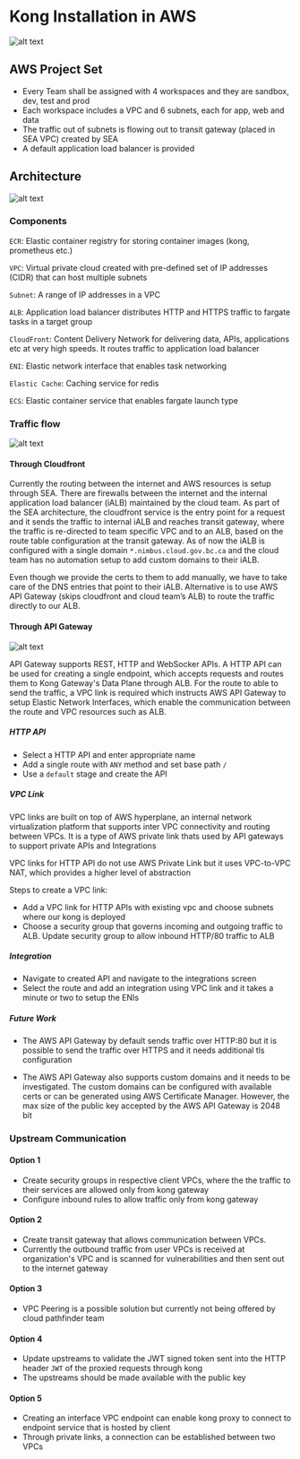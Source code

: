 # Kong Installation in AWS

![alt text](assets/kong-dp-aws-arch-serverless.png "AWS Serverless Architecture Pattern for Hosting Kong Data Plane")

## AWS Project Set

- Every Team shall be assigned with 4 workspaces and they are sandbox, dev, test and prod
- Each workspace includes a VPC and 6 subnets, each for app, web and data
- The traffic out of subnets is flowing out to transit gateway (placed in SEA VPC) created by SEA
- A default application load balancer is provided

## Architecture

![alt text](assets/transit-gateway.png "Transit gateway routing the incoming traffic from VPC to the internet gateway")

### Components

`ECR`: Elastic container registry for storing container images (kong, prometheus etc.)

`VPC`: Virtual private cloud created with pre-defined set of IP addresses (CIDR) that can host multiple subnets

`Subnet`: A range of IP addresses in a VPC

`ALB`: Application load balancer distributes HTTP and HTTPS traffic to fargate tasks in a target group

`CloudFront`: Content Delivery Network for delivering data, APIs, applications etc at very high speeds. It routes traffic to application load balancer

`ENI`: Elastic network interface that enables task networking

`Elastic Cache`: Caching service for redis

`ECS`: Elastic container service that enables fargate launch type

### Traffic flow

![alt text](assets/aws-sea-architecture-overview.png "AWS SEA Architecture Overview")

#### Through Cloudfront

Currently the routing between the internet and AWS resources is setup through SEA. There are firewalls between the internet and the internal application load balancer (iALB) maintained by the cloud team. As part of the SEA architecture, the cloudfront service is the entry point for a request and it sends the traffic to internal iALB and reaches transit gateway, where the traffic is re-directed to team specific VPC and to an ALB, based on the route table configuration at the transit gateway. As of now the iALB is configured with a single domain `*.nimbus.cloud.gov.bc.ca` and the cloud team has no automation setup to add custom domains to their iALB.

Even though we provide the certs to them to add manually, we have to take care of the DNS entries that point to their iALB. Alternative is to use AWS API Gateway (skips cloudfront and cloud team’s ALB) to route the traffic directly to our ALB.

#### Through API Gateway

![alt text](assets/routing-api-gateway.png "Traffic originating from API Gateway and routed to VPC private resources through VPC links")

API Gateway supports REST, HTTP and WebSocker APIs. A HTTP API can be used for creating a single endpoint, which accepts requests and routes them to Kong Gateway's Data Plane through ALB. For the route to able to send the traffic, a VPC link is required which instructs AWS API Gateway to setup Elastic Network Interfaces, which enable the communication between the route and VPC resources such as ALB.

##### HTTP API

- Select a HTTP API and enter appropriate name
- Add a single route with `ANY` method and set base path `/`
- Use a `default` stage and create the API

##### VPC Link

VPC links are built on top of AWS hyperplane, an internal network virtualization platform that supports inter VPC connectivity and routing between VPCs. It is a type of AWS private link thats used by API gateways to support private APIs and Integrations

VPC links for HTTP API do not use AWS Private Link but it uses VPC-to-VPC NAT, which provides a higher level of abstraction

Steps to create a VPC link:

- Add a VPC link for HTTP APIs with existing vpc and choose subnets where our kong is deployed
- Choose a security group that governs incoming and outgoing traffic to ALB. Update security group to allow inbound HTTP/80 traffic to ALB

##### Integration

- Navigate to created API and navigate to the integrations screen
- Select the route and add an integration using VPC link and it takes a minute or two to setup the ENIs

##### Future Work

- The AWS API Gateway by default sends traffic over HTTP:80  but it is possible to send the traffic over HTTPS and it needs additional tls configuration

- The AWS API Gateway also supports custom domains and it needs to be investigated. The custom domains can be configured with available certs or can be generated using AWS Certificate Manager. However, the max size of the public key accepted by the AWS API Gateway is 2048 bit

### Upstream Communication

#### Option 1

- Create security groups in respective client VPCs, where the the traffic to their services are allowed only from kong gateway
- Configure inbound rules to allow traffic only from kong gateway

#### Option 2

- Create transit gateway that allows communication between VPCs.
- Currently the outbound traffic from user VPCs is received at organization's VPC and is scanned for vulnerabilities and then sent out to the internet gateway

#### Option 3 

- VPC Peering is a possible solution but currently not being offered by cloud pathfinder team

#### Option 4

- Update upstreams to validate the JWT signed token sent into the HTTP header `JWT` of the proxied requests through kong
- The upstreams should be made available with the public key

#### Option 5

- Creating an interface VPC endpoint can enable kong proxy to connect to endpoint service that is hosted by client
- Through private links, a connection can be established between two VPCs